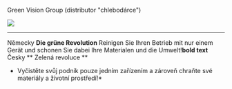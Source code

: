 Green Vision Group (distributor "chlebodárce")

![](<LOGA a Promotexty PUVODNI/medicleantec.webp>)
________________________________________________________________________________________________________
Německy
**Die grüne Revolution**
 Reinigen Sie Ihren Betrieb mit nur einem Gerät und schonen Sie dabei Ihre Materialen und die Umwelt!**bold text**
 Česky
 ** Zelená revoluce **
* Vyčistěte svůj podnik pouze jedním zařízením a zároveň chraňte své materiály a životní prostředí!*
